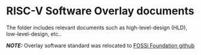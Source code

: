 # RISC-V Software Overlay documents  

The folder includes relevant documents such as high-level-design (HLD), low-level-design, etc.. 

**_NOTE:_** Overlay software standard was relocated to [FOSSi Foundation github](https://github.com/fossi-foundation/embedded-sw-overlay/tree/master/docs)
